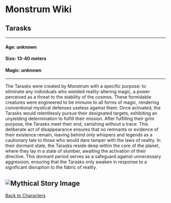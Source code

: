 # Monstrum Wiki

## Tarasks
---
#### Age: unknown
#### Size: 13-40 meters 
#### Magic: unknown
---
The Tarasks were created by Monstrum with a specific purpose: to eliminate any individuals who wielded reality-altering magic, a power perceived as a threat to the stability of the cosmos. These formidable creatures were engineered to be immune to all forms of magic, rendering conventional mystical defenses useless against them. Once activated, the Tarasks would relentlessly pursue their designated targets, exhibiting an unyielding determination to fulfill their mission. After fulfilling their grim purpose, the Tarasks meet their end, vanishing without a trace. This deliberate act of disappearance ensures that no remnants or evidence of their existence remain, leaving behind only whispers and legends as a cautionary tale to those who would dare tamper with the laws of reality. 
In their dormant state, the Tarasks reside deep within the core of the planet, where they lay in a state of slumber, awaiting the activation of their directive. This dormant period serves as a safeguard against unnecessary aggression, ensuring that the Tarasks only awaken in response to a significant disruption to the fabric of reality.

![Mythical Story Image](https://github.com/user-attachments/assets/fa1aa6f8-8054-4170-8e0a-f1c49f2c58f6)
---
[Back to Characters](characters.md)

